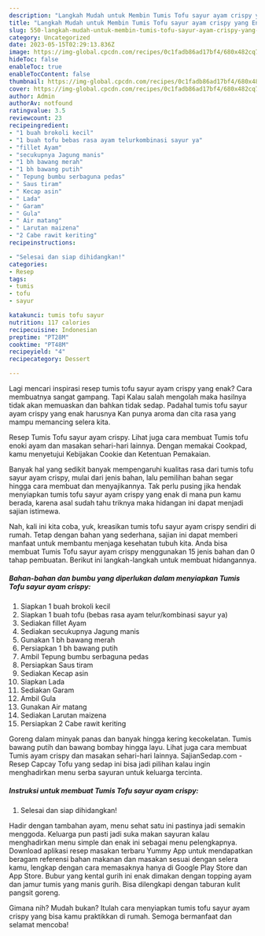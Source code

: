 ```yaml
---
description: "Langkah Mudah untuk Membin Tumis Tofu sayur ayam crispy yang Enak"
title: "Langkah Mudah untuk Membin Tumis Tofu sayur ayam crispy yang Enak"
slug: 550-langkah-mudah-untuk-membin-tumis-tofu-sayur-ayam-crispy-yang-enak
category: Uncategorized
date: 2023-05-15T02:29:13.836Z
image: https://img-global.cpcdn.com/recipes/0c1fadb86ad17bf4/680x482cq70/tumis-tofu-sayur-ayam-crispy-foto-resep-utama.jpg
hideToc: false
enableToc: true
enableTocContent: false
thumbnail: https://img-global.cpcdn.com/recipes/0c1fadb86ad17bf4/680x482cq70/tumis-tofu-sayur-ayam-crispy-foto-resep-utama.jpg
cover: https://img-global.cpcdn.com/recipes/0c1fadb86ad17bf4/680x482cq70/tumis-tofu-sayur-ayam-crispy-foto-resep-utama.jpg
author: Admin
authorAv: notfound
ratingvalue: 3.5
reviewcount: 23
recipeingredient:
- "1 buah brokoli kecil"
- "1 buah tofu bebas rasa ayam telurkombinasi sayur ya"
- "fillet Ayam"
- "secukupnya Jagung manis"
- "1 bh bawang merah"
- "1 bh bawang putih"
- " Tepung bumbu serbaguna pedas"
- " Saus tiram"
- " Kecap asin"
- " Lada"
- " Garam"
- " Gula"
- " Air matang"
- " Larutan maizena"
- "2 Cabe rawit keriting"
recipeinstructions:

- "Selesai dan siap dihidangkan!"
categories:
- Resep
tags:
- tumis
- tofu
- sayur

katakunci: tumis tofu sayur 
nutrition: 117 calories
recipecuisine: Indonesian
preptime: "PT28M"
cooktime: "PT48M"
recipeyield: "4"
recipecategory: Dessert

---
```



Lagi mencari inspirasi resep tumis tofu sayur ayam crispy yang enak? Cara membuatnya sangat gampang. Tapi Kalau salah mengolah maka hasilnya tidak akan memuaskan dan bahkan tidak sedap. Padahal tumis tofu sayur ayam crispy yang enak harusnya Kan punya aroma dan cita rasa yang mampu memancing selera kita.


Resep Tumis Tofu sayur ayam crispy. Lihat juga cara membuat Tumis tofu enoki ayam dan masakan sehari-hari lainnya. Dengan memakai Cookpad, kamu menyetujui Kebijakan Cookie dan Ketentuan Pemakaian.

Banyak hal yang sedikit banyak mempengaruhi kualitas rasa dari tumis tofu sayur ayam crispy, mulai dari jenis bahan, lalu pemilihan bahan segar hingga cara membuat dan menyajikannya. Tak perlu pusing jika hendak menyiapkan tumis tofu sayur ayam crispy yang enak di mana pun kamu berada, karena asal sudah tahu triknya maka hidangan ini dapat menjadi sajian istimewa.


Nah, kali ini kita coba, yuk, kreasikan tumis tofu sayur ayam crispy sendiri di rumah. Tetap dengan bahan yang sederhana, sajian ini dapat memberi manfaat untuk membantu menjaga kesehatan tubuh kita. Anda bisa membuat Tumis Tofu sayur ayam crispy menggunakan 15 jenis bahan dan 0 tahap pembuatan. Berikut ini langkah-langkah untuk membuat hidangannya.

<!--inarticleads1-->

##### Bahan-bahan dan bumbu yang diperlukan dalam menyiapkan Tumis Tofu sayur ayam crispy:

1. Siapkan 1 buah brokoli kecil
1. Siapkan 1 buah tofu (bebas rasa ayam telur/kombinasi sayur ya)
1. Sediakan fillet Ayam
1. Sediakan secukupnya Jagung manis
1. Gunakan 1 bh bawang merah
1. Persiapkan 1 bh bawang putih
1. Ambil  Tepung bumbu serbaguna pedas
1. Persiapkan  Saus tiram
1. Sediakan  Kecap asin
1. Siapkan  Lada
1. Sediakan  Garam
1. Ambil  Gula
1. Gunakan  Air matang
1. Sediakan  Larutan maizena
1. Persiapkan 2 Cabe rawit keriting


Goreng dalam minyak panas dan banyak hingga kering kecokelatan. Tumis bawang putih dan bawang bombay hingga layu. Lihat juga cara membuat Tumis ayam crispy dan masakan sehari-hari lainnya. SajianSedap.com - Resep Capcay Tofu yang sedap ini bisa jadi pilihan kalau ingin menghadirkan menu serba sayuran untuk keluarga tercinta. 

<!--inarticleads2-->

##### Instruksi untuk membuat Tumis Tofu sayur ayam crispy:


1. Selesai dan siap dihidangkan!

Hadir dengan tambahan ayam, menu sehat satu ini pastinya jadi semakin menggoda. Keluarga pun pasti jadi suka makan sayuran kalau menghadirkan menu simple dan enak ini sebagai menu pelengkapnya. Download aplikasi resep masakan terbaru Yummy App untuk mendapatkan beragam referensi bahan makanan dan masakan sesuai dengan selera kamu, lengkap dengan cara memasaknya hanya di Google Play Store dan App Store. Bubur yang kental gurih ini enak dimakan dengan topping ayam dan jamur tumis yang manis gurih. Bisa dilengkapi dengan taburan kulit pangsit goreng. 

Gimana nih? Mudah bukan? Itulah cara menyiapkan tumis tofu sayur ayam crispy yang bisa kamu praktikkan di rumah. Semoga bermanfaat dan selamat mencoba!
